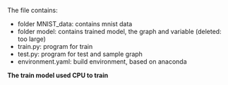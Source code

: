 The file contains:
* folder MNIST_data: contains mnist data
* folder model: contains trained model, the graph and variable (deleted: too large)
* train.py: program for train
* test.py: program for test and sample graph
* environment.yaml: build environment, based on anaconda

**The train model used CPU to train**
